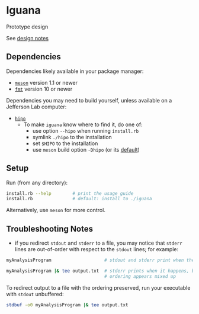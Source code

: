 # Iguana

Prototype design

See [design notes](doc/design.md)

## Dependencies

Dependencies likely available in your package manager:
- [`meson`](https://mesonbuild.com/) version 1.1 or newer
- [`fmt`](https://github.com/fmtlib/fmt) version 10 or newer

Dependencies you may need to build yourself, unless available on a Jefferson Lab computer:
- [`hipo`](https://github.com/gavalian/hipo)
  - To make `iguana` know where to find it, do one of:
    - use option `--hipo` when running `install.rb`
    - symlink `./hipo` to the installation
    - set `$HIPO` to the installation
    - use `meson` build option `-Dhipo` (or its [default](meson.options))

## Setup
Run (from any directory):
```bash
install.rb --help        # print the usage guide
install.rb               # default: install to ./iguana
```
Alternatively, use `meson` for more control.

## Troubleshooting Notes

- if you redirect `stdout` and `stderr` to a file, you may notice that `stderr` lines are out-of-order with respect to the `stdout` lines; for example:
```bash
myAnalysisProgram                    # stdout and stderr print when they happen; ordering appears correct

myAnalysisProgram |& tee output.txt  # stderr prints when it happens, but stdout only prints when its buffer is full;
                                     # ordering appears mixed up
```
To redirect output to a file with the ordering preserved, run your executable with `stdout` unbuffered:
```bash
stdbuf -o0 myAnalysisProgram |& tee output.txt
```
